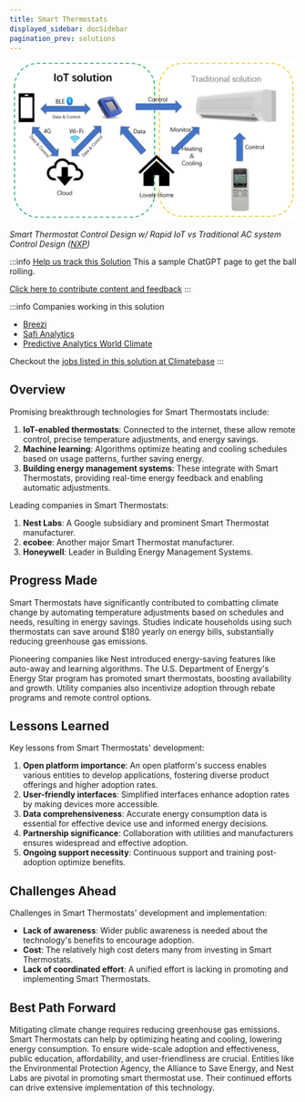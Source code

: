 ```yaml
---
title: Smart Thermostats
displayed_sidebar: docSidebar
pagination_prev: solutions
---
```

![Smart thermostat with local and wireless UI and secure cloud data upload vs. traditional AC system control.](/../static/img/smart-thermostats.webp)

*Smart Thermostat Control Design w/ Rapid IoT vs Traditional AC system Control Design ([NXP](https://www.nxp.com/company/blog/build-a-smart-thermostat-control-unit-in-minutes:BL-BUILD-SMART-THERMOSTAT-CONTROL-UNIT))*

:::info [Help us track this Solution](contribute)
This a sample ChatGPT page to get the ball rolling.

[Click here to contribute content and feedback](contribute)
:::

:::info Companies working in this solution 
- [Breezi](https://breezi.io)
- [Safi Analytics](https://safi.ai)
- [Predictive Analytics World Climate](https://predictiveanalyticsworldclimate.com)

Checkout the [jobs listed in this solution at Climatebase](https://climatebase.org/jobs?l=&q=&drawdown_solutions=Smart+Thermostats)
:::

## Overview

Promising breakthrough technologies for Smart Thermostats include:

1. **IoT-enabled thermostats**: Connected to the internet, these allow remote control, precise temperature adjustments, and energy savings.
2. **Machine learning**: Algorithms optimize heating and cooling schedules based on usage patterns, further saving energy.
3. **Building energy management systems**: These integrate with Smart Thermostats, providing real-time energy feedback and enabling automatic adjustments.

Leading companies in Smart Thermostats:

1. **Nest Labs**: A Google subsidiary and prominent Smart Thermostat manufacturer.
2. **ecobee**: Another major Smart Thermostat manufacturer.
3. **Honeywell**: Leader in Building Energy Management Systems.

## Progress Made

Smart Thermostats have significantly contributed to combatting climate change by automating temperature adjustments based on schedules and needs, resulting in energy savings. Studies indicate households using such thermostats can save around $180 yearly on energy bills, substantially reducing greenhouse gas emissions.

Pioneering companies like Nest introduced energy-saving features like auto-away and learning algorithms. The U.S. Department of Energy's Energy Star program has promoted smart thermostats, boosting availability and growth. Utility companies also incentivize adoption through rebate programs and remote control options.

## Lessons Learned

Key lessons from Smart Thermostats' development:

1. **Open platform importance**: An open platform's success enables various entities to develop applications, fostering diverse product offerings and higher adoption rates.
2. **User-friendly interfaces**: Simplified interfaces enhance adoption rates by making devices more accessible.
3. **Data comprehensiveness**: Accurate energy consumption data is essential for effective device use and informed energy decisions.
4. **Partnership significance**: Collaboration with utilities and manufacturers ensures widespread and effective adoption.
5. **Ongoing support necessity**: Continuous support and training post-adoption optimize benefits.

## Challenges Ahead

Challenges in Smart Thermostats' development and implementation:

- **Lack of awareness**: Wider public awareness is needed about the technology's benefits to encourage adoption.
- **Cost**: The relatively high cost deters many from investing in Smart Thermostats.
- **Lack of coordinated effort**: A unified effort is lacking in promoting and implementing Smart Thermostats.

## Best Path Forward

Mitigating climate change requires reducing greenhouse gas emissions. Smart Thermostats can help by optimizing heating and cooling, lowering energy consumption. To ensure wide-scale adoption and effectiveness, public education, affordability, and user-friendliness are crucial. Entities like the Environmental Protection Agency, the Alliance to Save Energy, and Nest Labs are pivotal in promoting smart thermostat use. Their continued efforts can drive extensive implementation of this technology.